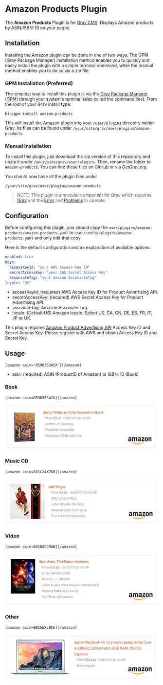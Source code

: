 # Amazon Products Plugin

The **Amazon Products** Plugin is for [Grav CMS](http://github.com/getgrav/grav). Displays Amazon products by ASIN/ISBN-10 on your pages.

## Installation

Installing the Amazon plugin can be done in one of two ways. The GPM (Grav Package Manager) installation method enables you to quickly and easily install the plugin with a simple terminal command, while the manual method enables you to do so via a zip file.

### GPM Installation (Preferred)

The simplest way to install this plugin is via the [Grav Package Manager (GPM)](http://learn.getgrav.org/advanced/grav-gpm) through your system's terminal (also called the command line).  From the root of your Grav install type:

    bin/gpm install amazon-products

This will install the Amazon plugin into your `/user/plugins` directory within Grav. Its files can be found under `/your/site/grav/user/plugins/amazon-products`.

### Manual Installation

To install this plugin, just download the zip version of this repository and unzip it under `/your/site/grav/user/plugins`. Then, rename the folder to `amazon-products`. You can find these files on [GitHub](https://github.com/kinformation/grav-plugin-amazon-products) or via [GetGrav.org](http://getgrav.org/downloads/plugins#extras).

You should now have all the plugin files under

    /your/site/grav/user/plugins/amazon-products

> NOTE: This plugin is a modular component for Grav which requires [Grav](http://github.com/getgrav/grav) and the [Error](https://github.com/getgrav/grav-plugin-error) and [Problems](https://github.com/getgrav/grav-plugin-problems) to operate.

## Configuration

Before configuring this plugin, you should copy the `user/plugins/amazon-products/amazon-products.yaml` to `user/config/plugins/amazon-products.yaml` and only edit that copy.

Here is the default configuration and an explanation of available options:

```yaml
enabled: true
keys:
  accessKeyId: "your AWS Access Key ID"
  secretAccessKey: "your AWS Secret Access Key"
  associateTag: "your Amazon AssociateTag"
locale: "US"
```

* accessKeyId: (required) AWS Access Key ID for Product Advertising API.
* secretAccessKey: (required) AWS Secret Access Key for Product Advertising API.
* associateTag: Amazon Associate Tag.
* locale: (Default:US) Amazon locale. Select US, CA, CN, DE, ES, FR, IT, JP or UK.

This plugin requires [Amazon Product Advertising API](https://affiliate-program.amazon.com/gp/advertising/api/detail/main.html) Access Key ID and Secret Access Key.
Please register with AWS and obtain Access Key ID and Secret Key.

## Usage

```
[amazon asin='059035342X'][/amazon]
```
* asin: (required) ASIN (ProductID of Amazon) or ISBN-10 (Book)

### Book

```
[amazon asin=059035342X][/amazon]
```
![](assets/image/sample_book.png)

### Music CD

```
[amazon asin=B01LX4X7K0][/amazon]
```
![](assets/image/sample_music.png)

### Video

```
[amazon asin=B01B80CM4W][/amazon]
```
![](assets/image/sample_dvd.png)

### Other

```
[amazon asin=B015WXL0C6][/amazon]
```
![](assets/image/sample_other.png)
